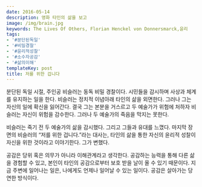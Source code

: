 ```yaml
---
date: 2016-05-14
description: 영화 타인의 삶을 보고
image: /img/brain.jpg
keywords: The Lives Of Others, Florian Henckel von Donnersmarck,윤리
tags:
- '#분단된독일'
- '#비밀경찰'
- '#윤리적성찰'
- '#소수자공감'
- '#삶의이해'
templateKey: post
title: 저를 위한 겁니다
---
```

분단된 독일 시절, 주인공 비슬러는 동독 비밀 경찰이다. 시민들을 감시하며 사상과 체계를 유지하는 일을 한다. 비슬러는 정치적 이념아래 타인의 삶을 외면한다. 그러나 그는 자신의 일에 확신을 잃어간다. 결국 그는 본분을 거스르고 두 예술가가 위험에 처하자 비슬러는 자신이 위험을 감수한다. 그러나 두 예술가의 죽음을 막지는 못한다.

비슬러는 죽기 전 두 예술가의 삶을 감시했다. 그리고 그들과 유대를 느꼈다.  마지막 장면의 비슬러의 “저를 위한 겁니다.”라는 대사는, 타인의 삶을 통한 자신의 윤리적 성찰이 자신을 위한 것이라고 이야기한다. 그가 변했다.

공감은 당위 혹은 의무가 아니라 이해관계라고 생각한다. 공감하는 능력을 통해 다른 삶을 경험할 수 있고, 본인이 타인의 공감으로부터 보호 받을 날이 올 수 있기 때문이다. 지금 주변에 일어나는 일은, 나에게도 언제나 일어날 수 있는 일이다. 공감은 살아가는 당연한 방식이다.